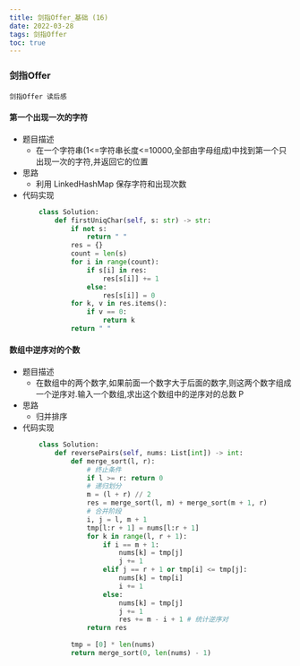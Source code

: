 ```yaml
---
title: 剑指Offer_基础 (16)
date: 2022-03-28
tags: 剑指Offer
toc: true
---
```


### 剑指Offer
    剑指Offer 读后感

<!-- more -->

#### 第一个出现一次的字符
- 题目描述
    * 在一个字符串(1<=字符串长度<=10000,全部由字母组成)中找到第一个只出现一次的字符,并返回它的位置
- 思路
    * 利用 LinkedHashMap 保存字符和出现次数
- 代码实现
    ```python
        class Solution:
            def firstUniqChar(self, s: str) -> str:
                if not s:
                    return " "
                res = {}
                count = len(s)
                for i in range(count):
                    if s[i] in res:
                        res[s[i]] += 1
                    else:
                        res[s[i]] = 0
                for k, v in res.items():
                    if v == 0:
                        return k
                return " "
    ```

#### 数组中逆序对的个数
- 题目描述
    * 在数组中的两个数字,如果前面一个数字大于后面的数字,则这两个数字组成一个逆序对.输入一个数组,求出这个数组中的逆序对的总数 P
- 思路
    * 归并排序
- 代码实现
    ```python
        class Solution:
            def reversePairs(self, nums: List[int]) -> int:
                def merge_sort(l, r):
                    # 终止条件
                    if l >= r: return 0
                    # 递归划分
                    m = (l + r) // 2
                    res = merge_sort(l, m) + merge_sort(m + 1, r)
                    # 合并阶段
                    i, j = l, m + 1
                    tmp[l:r + 1] = nums[l:r + 1]
                    for k in range(l, r + 1):
                        if i == m + 1:
                            nums[k] = tmp[j]
                            j += 1
                        elif j == r + 1 or tmp[i] <= tmp[j]:
                            nums[k] = tmp[i]
                            i += 1
                        else:
                            nums[k] = tmp[j]
                            j += 1
                            res += m - i + 1 # 统计逆序对
                    return res
                
                tmp = [0] * len(nums)
                return merge_sort(0, len(nums) - 1)
    ```


